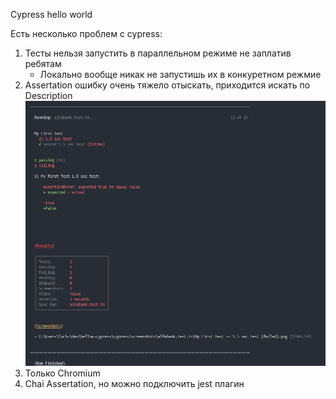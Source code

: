 Cypress hello world

Есть несколько проблем с cypress:
1. Тесты нельзя запустить в параллельном режиме не заплатив ребятам
    * Локально вообще никак не запустишь их в конкуретном режмие
2. Assertation ошибку очень тяжело отыскать, приходится искать по Description
![screenshot1](./docs/screenshot1.png)
3. Только Chromium
4. Chai Assertation, но можно подключить jest плагин
